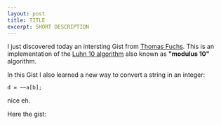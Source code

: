```yaml
---
layout: post
title: TITLE
excerpt: SHORT DESCRIPTION
---
```



I just discovered today an intersting Gist from [Thomas Fuchs](https://gist.github.com/madrobby "Thomas Fuchs").
This is an implementation of the [Luhn 10 algorithm](http://en.wikipedia.org/wiki/Luhn_algorithm "Luhn 10 algorithm")
also known as **"modulus 10"** algorithm.

In this Gist I also learned a new way to convert a string in an integer:

```
d = ~~a[b];
```

nice eh.

Here the gist:

<script src="https://gist.github.com/976805.js"></script>